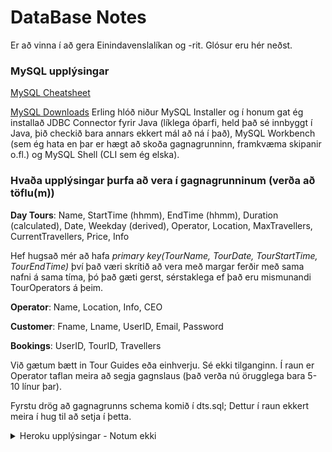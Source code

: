 # DataBase Notes

Er að vinna í að gera Einindavenslalíkan og -rit. Glósur eru hér neðst.

### MySQL upplýsingar

[MySQL Cheatsheet](https://gist.github.com/hofmannsven/9164408)

[MySQL Downloads](https://dev.mysql.com/downloads/file/?id=483327) Erling hlóð niður MySQL Installer og í honum gat ég installað JDBC Connector fyrir Java (líklega óþarfi, held það sé innbyggt í Java, þið checkið bara annars ekkert mál að ná í það), MySQL Workbench (sem ég hata en þar er hægt að skoða gagnagrunninn, framkvæma skipanir o.fl.) og MySQL Shell (CLI sem ég elska).



### Hvaða upplýsingar þurfa að vera í gagnagrunninum (verða að töflu(m))

**Day Tours**: Name, StartTime (hhmm), EndTime (hhmm), Duration (calculated), Date, Weekday (derived), Operator, Location, MaxTravellers, CurrentTravellers, Price, Info

Hef hugsað mér að hafa _primary key(TourName, TourDate, TourStartTime, TourEndTime)_ því það væri skrítið að vera með margar ferðir með sama nafni á sama tíma, þó það gæti gerst, sérstaklega ef það eru mismunandi TourOperators á þeim.

**Operator**: Name, Location, Info, CEO

**Customer**: Fname, Lname, UserID, Email, Password

**Bookings**: UserID, TourID, Travellers

Við gætum bætt in Tour Guides eða einhverju. Sé ekki tilganginn. Í raun er Operator taflan meira að segja gagnslaus (það verða nú örugglega bara 5-10 línur þar).

Fyrstu drög að gagnagrunns schema komið í dts.sql; Dettur í raun ekkert meira í hug til að setja í þetta.





<details>
  <summary>Heroku upplýsingar - Notum ekki</summary>
  
  Er búinn að vera að skoða Heroku. Þetta er stórmerkilegt umhverfi til að forrita í eða með. Þeir vilja að maður geri _Deploy App_ í gegnum síðuna sína og tengi það við github. Þannig getur maður svo tengt það við gagnagrunninn sinn. Ég gat ekki gert það því Davíð er eigandi github repo'sins okkar, en mun skoða með að setja bara upp mitt eigið afrit til að prófa þetta. Svo á maður að geta tengst gagnagrunninum gegnum CLI sem er náttúrulega það sem ég vill gera.

### Links
[PostgreSQL Installer](https://www.enterprisedb.com/downloads/postgres-postgresql-downloads) Heroku styðst við PostgreSQL 10.6

[PostgreSQL 10 Documentation](https://www.postgresql.org/docs/10/index.html)

[Heroku Postgres Information](https://devcenter.heroku.com/articles/heroku-postgresql): Inniheldur m.a. upplýsingar um hvernig á að tengjast með Java/JDBC sem og Command Line Interface (CLI)

[Heroku CLI](https://devcenter.heroku.com/articles/heroku-cli) Upplýsingar um uppsetningu ef einhver vill/þarf að nota það. Erling henti því allavega upp.

[Heroku Get Started](https://devcenter.heroku.com/articles/getting-started-with-java#use-a-database)

</details>